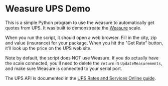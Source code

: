 Weasure UPS Demo
================

This is a simple Python program to use the weasure to automatically get quotes from UPS.  It was built to demonstreate
the [Weasure](http://www.weasure.com/) scale.

When you run the script, it should open a web browser.  Fill in the city, zip and value (insurance)
for your package.  When you hit the "Get Rate" button, it'll look up the price on the UPS web site.

Note by default, the script does NOT use Weasure.  If you do actually have the scale connected, you'll need to
delete the `return` in `UpdateMeasurements`, and make sure Weasure is connected to your serial port.

The UPS API is documented in the [UPS Rates and Services Online guide](https://www.ups.com/gec/techdocs/pdf/RatesandServiceHTML.pdf).
